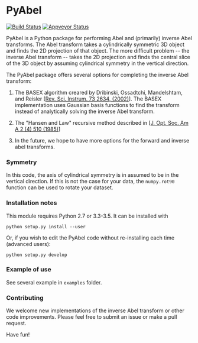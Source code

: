 # PyAbel

[![Build Status](https://travis-ci.org/PyAbel/PyAbel.svg?branch=master)](https://travis-ci.org/PyAbel/PyAbel)
[![Appveyor Status](https://ci.appveyor.com/api/projects/status/github/PyAbel/PyAbel?branch=master&svg=true)](https://ci.appveyor.com/project/PyAbel/PyAbel)


PyAbel is a Python package for performing Abel and (primarily) inverse Abel transforms. The Abel transform takes a cylindrically symmetric 3D object and finds the 2D projection of that object. The more difficult problem -- the inverse Abel transform -- takes the 2D projection and finds the central slice of the 3D object by assuming cylindrical symmetry in the vertical direction.

The PyAbel package offers several options for completing the inverse Abel transform:

 1. The BASEX algorithm creared by Dribinski, Ossadtchi, Mandelshtam, and Reisler [[Rev. Sci. Instrum. 73 2634, (2002)](http://dx.doi.org/10.1063/1.1482156)]. The BASEX implementation uses Gaussian basis functions to find the transform instead of analytically solving the inverse Abel transform.

 2. The "Hansen and Law" recursive method described in [[J. Opt. Soc. Am A 2 (4) 510 (1985)](dx.doi.org/10.1364/JOSAA.2.000510)]

 3. In the future, we hope to have more options for the forward and inverse abel transforms.

### Symmetry

In this code, the axis of cylindrical symmetry is in assumed to be in the vertical direction. If this is not the case for your data, the `numpy.rot90` function can be used to rotate your dataset.

### Installation notes

This module requires Python 2.7 or 3.3-3.5. It can be installed with

    python setup.py install --user

Or, if you wish to edit the PyAbel code without re-installing each time (advanced users):

    python setup.py develop

### Example of use

See several example in `examples` folder.

### Contributing

We welcome new implementations of the inverse Abel transform or other code improvements. Please feel free to submit an issue or make a pull request.

Have fun!
